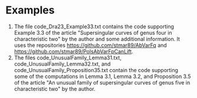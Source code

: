 # Examples

1. The file code_Dra23_Example33.txt contains the code supporting Example 3.3 of the article "Supersingular curves of genus four in characteristic two" by the author and some additional information. It uses the repositories https://github.com/stmar89/AbVarFq and https://github.com/stmar89/PolsAbVarFpCanLift.
2. The files code_UnusualFamily_Lemma31.txt, code_UnusualFamily_Lemma32.txt, and code_UnusualFamily_Proposition35.txt contain the code supporting some of the computations in Lemma 3.1, Lemma 3.2, and Proposition 3.5 of the article "An unusual family of supersingular curves of genus five in characteristic two" by the author.
